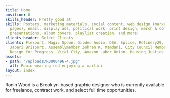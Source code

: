 ```yaml
---
title: Home
position: 0
skills_header: Pretty good at
skills: Posters, marketing materials, social content, web design (marketing and landing
  pages), email, display ads, political work, print design, merch & company swag,
  presentations, album covers, playlist creation, and more!
clients_header: Select Clients
clients: Flexport, Magic Spoon, Gilded Audio, DSA, Splice, Refinery29, State Senator
  Jabari Brisport, Assemblymember Zohran K. Mamdani, City Council Member Alexa Avilés,
  Design for Progress, Vital City, Amazon Labor Union, Housing Justice for All & more
assets:
- path: "/uploads/R0000496-4.jpg"
  alt: Ronin wearing red enjoying a martini
layout: index
---
```


Ronin Wood is a Brooklyn-based graphic designer who is currently available for freelance, contract work, and select full time opportunities.
